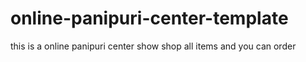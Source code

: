 # online-panipuri-center-template
this is a online panipuri center show shop all items and you can order 
